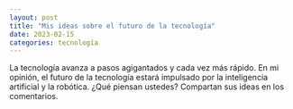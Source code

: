 ```yaml
---
layout: post
title: "Mis ideas sobre el futuro de la tecnología"
date: 2023-02-15
categories: tecnología
---
```


La tecnología avanza a pasos agigantados y cada vez más rápido. En mi opinión, el futuro de la tecnología estará impulsado por la inteligencia artificial y la robótica. ¿Qué piensan ustedes? Compartan sus ideas en los comentarios.
